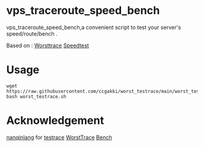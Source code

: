 # vps_traceroute_speed_bench
vps_traceroute_speed_bench,a convenient script to test your server's speed/route/bench .

Based on :
[Worsttrace](https://t.me/WorstTrace)
[Speedtest](https://www.speedtest.net)

# Usage
```shell
wget https://raw.githubusercontent.com/ccgakki/worst_testrace/main/worst_testrace.sh
bash worst_testrace.sh
```

# Acknowledgement

[nanqinlang](https://github.com/nanqinlang) for [testrace](https://github.com/nanqinlang-script/testrace)
[WorstTrace](https://wtrace.app/)
[Bench](https://github.com/teddysun/across)
